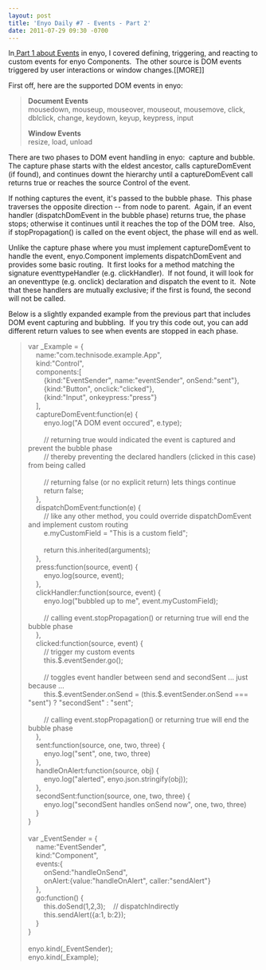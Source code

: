 ```yaml
---
layout: post
title: 'Enyo Daily #7 - Events - Part 2'
date: 2011-07-29 09:30 -0700
---
```


<p><p>In<a href="http://blog.technisode.com/post/8155837364/enyo-daily-6-events-part-1"> Part 1 about Events</a> in enyo, I covered defining, triggering, and reacting to custom events for enyo Components.  The other source is DOM events triggered by user interactions or window changes.[[MORE]]</p>
<p>First off, here are the supported DOM events in enyo:</p>
<blockquote>
<p><strong>Document Events</strong><br>mousedown, mouseup, mouseover, mouseout, mousemove, click, dblclick, change, keydown, keyup, keypress, input</p>
<p><strong>Window Events</strong><br>resize, load, unload</p>
</blockquote>
<p>There are two phases to DOM event handling in enyo:  capture and bubble.  The capture phase starts with the eldest ancestor, calls captureDomEvent (if found), and continues downt the hierarchy until a captureDomEvent call returns true or reaches the source Control of the event.</p>
<p>If nothing captures the event, it's passed to the bubble phase.  This phase traverses the opposite direction -- from node to parent.  Again, if an event handler (dispatchDomEvent in the bubble phase) returns true, the phase stops; otherwise it continues until it reaches the top of the DOM tree.  Also, if stopPropagation() is called on the event object, the phase will end as well.</p>
<p>Unlike the capture phase where you must implement captureDomEvent to handle the event, enyo.Component implements dispatchDomEvent and provides some basic routing.  It first looks for a method matching the signature eventtypeHandler (e.g. clickHandler).  If not found, it will look for an oneventtype (e.g. onclick) declaration and dispatch the event to it.  Note that these handlers are mutually exclusive; if the first is found, the second will not be called.</p>
<p>Below is a slightly expanded example from the previous part that includes DOM event capturing and bubbling.  If you try this code out, you can add different return values to see when events are stopped in each phase.</p>
<blockquote>
<p>var _Example = {<br>    name:"com.technisode.example.App",<br>    kind:"Control",<br>    components:[<br>        {kind:"EventSender", name:"eventSender", onSend:"sent"},<br>        {kind:"Button", onclick:"clicked"},<br>        {kind:"Input", onkeypress:"press"}<br>    ],<br>    captureDomEvent:function(e) {<br>        enyo.log("A DOM event occured", e.type);<br>        <br>        // returning true would indicated the event is captured and prevent the bubble phase<br>        // thereby preventing the declared handlers (clicked in this case) from being called<br>        <br>        // returning false (or no explicit return) lets things continue<br>        return false;<br>    },<br>    dispatchDomEvent:function(e) {<br>        // like any other method, you could override dispatchDomEvent and implement custom routing<br>        e.myCustomField = "This is a custom field";<br>        <br>        return this.inherited(arguments);<br>    },<br>    press:function(source, event) {<br>        enyo.log(source, event);<br>    },<br>    clickHandler:function(source, event) {<br>        enyo.log("bubbled up to me", event.myCustomField);<br>        <br>        // calling event.stopPropagation() or returning true will end the bubble phase<br>    },<br>    clicked:function(source, event) {<br>        // trigger my custom events<br>        this.$.eventSender.go();<br>        <br>        // toggles event handler between send and secondSent ... just because ...<br>        this.$.eventSender.onSend = (this.$.eventSender.onSend === "sent") ? "secondSent" : "sent";<br>        <br>        // calling event.stopPropagation() or returning true will end the bubble phase<br>    },<br>    sent:function(source, one, two, three) {<br>        enyo.log("sent", one, two, three)<br>    },<br>    handleOnAlert:function(source, obj) {<br>        enyo.log("alerted", enyo.json.stringify(obj));<br>    },<br>    secondSent:function(source, one, two, three) {<br>        enyo.log("secondSent handles onSend now", one, two, three)<br>    }<br>}<br><br>var _EventSender = {<br>    name:"EventSender",<br>    kind:"Component",<br>    events:{ <br>        onSend:"handleOnSend",<br>        onAlert:{value:"handleOnAlert", caller:"sendAlert"}<br>    },<br>    go:function() {<br>        this.doSend(1,2,3);    // dispatchIndirectly<br>        this.sendAlert({a:1, b:2});<br>    }<br>}<br><br>enyo.kind(_EventSender);<br>enyo.kind(_Example);</p>
</blockquote></p>
